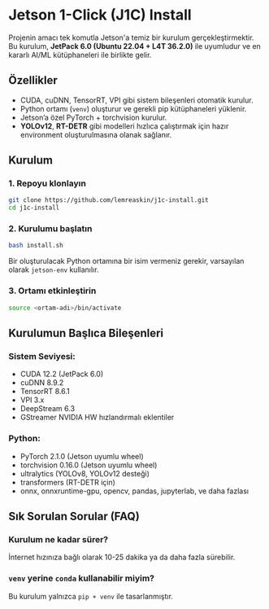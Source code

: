 # Jetson 1-Click (J1C) Install

Projenin amacı tek komutla Jetson'a temiz bir kurulum gerçekleştirmektir.
Bu kurulum, **JetPack 6.0 (Ubuntu 22.04 + L4T 36.2.0)** ile uyumludur ve en kararlı AI/ML kütüphaneleri ile birlikte gelir.

## Özellikler

- CUDA, cuDNN, TensorRT, VPI gibi sistem bileşenleri otomatik kurulur.
- Python ortamı (`venv`) oluşturur ve gerekli pip kütüphaneleri yüklenir.
- Jetson’a özel PyTorch + torchvision kurulur.
- **YOLOv12**, **RT-DETR** gibi modelleri hızlıca çalıştırmak için hazır environment oluşturulmasına olanak sağlanır.

## Kurulum

### 1. Repoyu klonlayın

```bash
git clone https://github.com/lemreaskin/j1c-install.git
cd j1c-install
```

### 2. Kurulumu başlatın

```bash
bash install.sh
```

Bir oluşturulacak Python ortamına bir isim vermeniz gerekir, varsayılan olarak `jetson-env` kullanılır.

### 3. Ortamı etkinleştirin

```bash
source <ortam-adi>/bin/activate
```

## Kurulumun Başlıca Bileşenleri

### Sistem Seviyesi:
- CUDA 12.2 (JetPack 6.0)
- cuDNN 8.9.2
- TensorRT 8.6.1
- VPI 3.x
- DeepStream 6.3
- GStreamer NVIDIA HW hızlandırmalı eklentiler

### Python:
- PyTorch 2.1.0 (Jetson uyumlu wheel)
- torchvision 0.16.0 (Jetson uyumlu wheel)
- ultralytics (YOLOv8, YOLOv12 desteği)
- transformers (RT-DETR için)
- onnx, onnxruntime-gpu, opencv, pandas, jupyterlab, ve daha fazlası

## Sık Sorulan Sorular (FAQ)

### Kurulum ne kadar sürer?
İnternet hızınıza bağlı olarak 10-25 dakika ya da daha fazla sürebilir.

### `venv` yerine `conda` kullanabilir miyim?
Bu kurulum yalnızca `pip + venv` ile tasarlanmıştır. 
